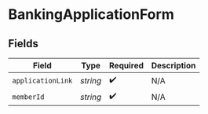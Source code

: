 # BankingApplicationForm


## Fields

| Field              | Type               | Required           | Description        |
| ------------------ | ------------------ | ------------------ | ------------------ |
| `applicationLink`  | *string*           | :heavy_check_mark: | N/A                |
| `memberId`         | *string*           | :heavy_check_mark: | N/A                |